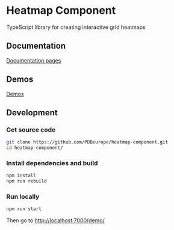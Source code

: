 # Heatmap Component

TypeScript library for creating interactive grid heatmaps

## Documentation

[Documentation pages](./docs/index)

## Demos

[Demos](./demo)

## Development

### Get source code

```sh
git clone https://github.com/PDBeurope/heatmap-component.git
cd heatmap-component/
```

### Install dependencies and build

```sh
npm install
npm run rebuild
```

### Run locally

```sh
npm run start
```

Then go to <http://localhost:7000/demo/>
